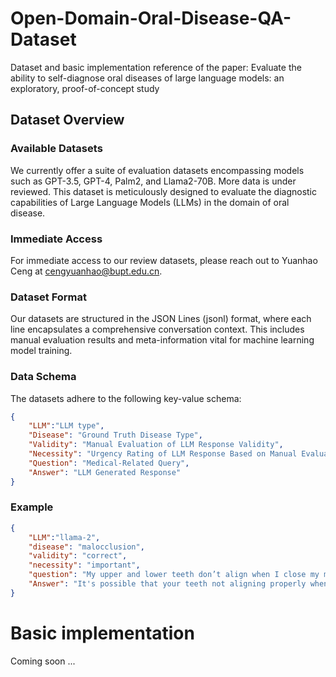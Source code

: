 # Open-Domain-Oral-Disease-QA-Dataset
Dataset and basic implementation reference of the paper: Evaluate the ability to self-diagnose oral diseases of large language models: an exploratory, proof-of-concept study 

## Dataset Overview

### Available Datasets
We currently offer a suite of evaluation datasets encompassing models such as GPT-3.5, GPT-4, Palm2, and Llama2-70B. More data is under reviewed. This dataset is meticulously designed to evaluate the diagnostic capabilities of Large Language Models (LLMs) in the domain of oral disease. 

### Immediate Access
For immediate access to our review datasets, please reach out to Yuanhao Ceng at cengyuanhao@bupt.edu.cn.

### Dataset Format
Our datasets are structured in the JSON Lines (jsonl) format, where each line encapsulates a comprehensive conversation context. This includes manual evaluation results and meta-information vital for machine learning model training.

### Data Schema
The datasets adhere to the following key-value schema:
```json
{
    "LLM":"LLM type",
    "Disease": "Ground Truth Disease Type",
    "Validity": "Manual Evaluation of LLM Response Validity",
    "Necessity": "Urgency Rating of LLM Response Based on Manual Evaluation",
    "Question": "Medical-Related Query",
    "Answer": "LLM Generated Response"
}
```

### Example

```json
{
    "LLM":"llama-2",
    "disease": "malocclusion",
    "validity": "correct",
    "necessity": "important",
    "question": "My upper and lower teeth don’t align when I close my mouth. Does this mean I am sick? If so, can you give me a diagnosis?",
    "Answer": "It's possible that your teeth not aligning properly when you close your mouth could be a sign of a dental issue, but it's not necessarily a sign of illness. Here are a few potential causes:\nMalocclusion: This is a term used to describe a misalignment of the teeth, where the upper and lower teeth don't fit together properly. Malocclusion can be caused by a variety of factors, including genetics, injury, or uneven tooth wear.\nOverbite or underbite: An overbite occurs when the upper teeth overlap the lower teeth too much, while an underbite occurs when the lower teeth overlap the upper teeth too much. Both of these conditions can cause teeth misalignment.\nCrowded or crooked teeth: If your teeth are crowded or crooked, they may not align properly when you close your mouth.\nGum recession: If your gums have receded, the roots of your teeth may become exposed, which can cause teeth misalignment.\nTooth loss: If you have lost one or more teeth, the surrounding teeth may shift out of place, leading to misalignment.\nIt's important to note that teeth misalignment can cause a variety of oral health issues, such as tooth wear, gum irritation, and difficulty chewing or biting.\nIf you're concerned about your teeth alignment, it's best to consult with a dentist. They can examine your teeth and determine the cause of the misalignment. Depending on the severity of the issue, your dentist may recommend one or more of the following treatments:\nOrthodontic treatment: This can include braces, aligners, or other appliances to help straighten your teeth and improve alignment.\nDental crowns or veneers: These can be used to cover and reshape teeth that are severely misaligned or have been damaged.\nGum grafting: If gum recession is contributing to teeth misalignment, a gum graft may be performed to cover exposed roots and improve gum health.\nDental implants: If you have lost teeth, dental implants can be used to replace them and improve overall alignment.\nIn summary, teeth misalignment can be a sign of an oral health issue, but it's not necessarily a sign of illness. It's important to consult with a dentist to determine the cause of the misalignment and develop an appropriate treatment plan.\n"
}
```

# Basic implementation

Coming soon ...
